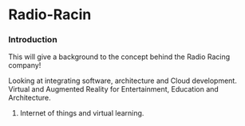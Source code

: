 # Radio-Racin

### Introduction

This will give a background to the concept behind the Radio Racing company!

Looking at integrating software, architecture and Cloud development. 
Virtual and Augmented Reality for Entertainment, Education and Architecture. 
1. Internet of things and virtual learning.
